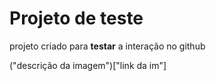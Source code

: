 # Projeto de teste

projeto criado para **testar** a interação no github

("descrição da imagem")["link da im"]